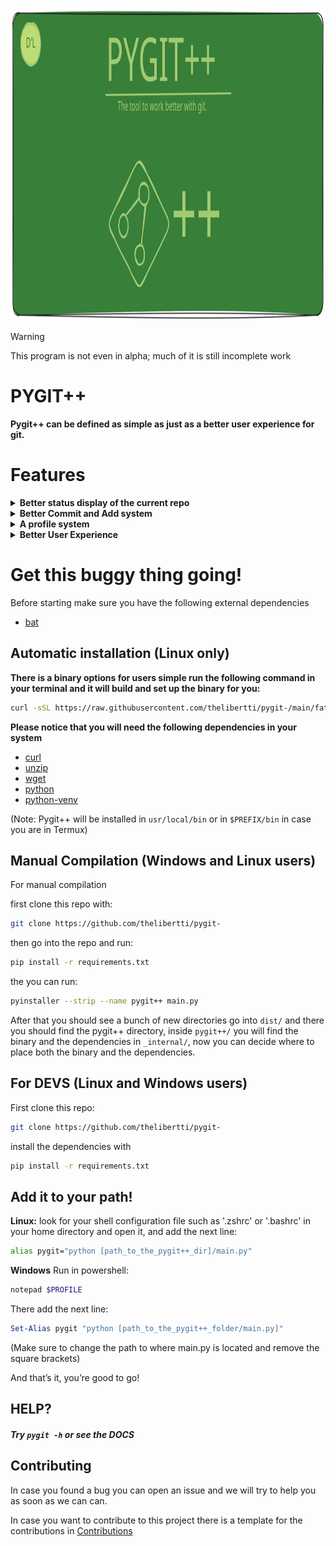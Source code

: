 <p align="center">
    <img src="static/logo_pygit2.svg" width="2000" height="500"/>
</p>

> [!WARNING]
> This program is not even in alpha; much of it is still incomplete work

# PYGIT++
**Pygit++ can be defined as simple as just as a better user
experience for git.**


# Features 

<details>
<summary  style="font-size: 1em; font-weight: bold;">Better status display of the current repo</summary>

#### So you can understand better what's going on!!

![template](static/img1.png)

</details>

<details>
<summary  style="font-size: 1em; font-weight: bold;">Better Commit and Add system</summary>

#### Commit
![template](static/img2.png)

#### Add
![template](static/img3.png)

</details>

<details>
<summary  style="font-size: 1em; font-weight: bold;">A profile system</summary>

#### so you can work with multiple github accounts 

#### Examples coming soon...

</details>

<details>
<summary  style="font-size: 1em; font-weight: bold;">Better User Experience</summary>

### Pygit++ has been designed to bring a better and modern experience when working with git in your terminal by:

- **More Verbose But Just The Necessary**:
    
    Pygit++ is general more verbose than git making it easier for you to understand what is going on.

- **A Modern Touch**:

    Pygit++ has been designed to have a colorful and modern experience.
    
- **More Abstraction = Easier To Use**:

    Pygit++ has been implemented with simpler commands this so user can have a better workflow 


</details>


# Get this buggy thing going!

Before starting make sure you have the following external
dependencies

- [bat](https://github.com/sharkdp/bat)



## Automatic installation (Linux only)

**There is a binary options for users simple
run the following command in your terminal
and it will build and set up the binary for you:**


```bash
curl -sSL https://raw.githubusercontent.com/thelibertti/pygit-/main/father.sh | bash
```


**Please notice that you will need the following 
dependencies in your system**

- [curl](https://curl.se/)
- [unzip](https://linux.die.net/man/1/unzip)
- [wget](https://linux.die.net/man/1/wget)
- [python](https://www.python.org/)
- [python-venv](https://docs.python.org/3/library/venv.html)


(Note: Pygit++ will be installed in ```usr/local/bin``` or in ```$PREFIX/bin``` in 
case you are in Termux)

## Manual Compilation (Windows and Linux users)

For manual compilation 

first clone this repo with:

```bash
git clone https://github.com/thelibertti/pygit-
```

then go into the repo and run: 

```bash
pip install -r requirements.txt
```

the you can run:

```bash
pyinstaller --strip --name pygit++ main.py
```

After that you should see a bunch of new directories 
go into `dist/` and there you should find the pygit++ directory,
inside `pygit++/` you will find the binary and the dependencies 
in `_internal/`, now you can decide where to place both the binary 
and the dependencies.


##  For DEVS (Linux and Windows users)

First clone this repo:

```bash
git clone https://github.com/thelibertti/pygit-
```

install the dependencies with

```bash
pip install -r requirements.txt
```

## Add it to your path!

**Linux:**
look for your shell configuration file such as '.zshrc' or '.bashrc'
in your home directory and open it, and add the next line:
```bash
alias pygit="python [path_to_the_pygit++_dir]/main.py"
```


**Windows**
Run in powershell:
```powershell
notepad $PROFILE
```

There add the next line:
```powershell
Set-Alias pygit "python [path_to_the_pygit++_folder/main.py]"
```

(Make sure to change the path to where main.py is 
located and remove the square brackets)

And that’s it, you’re good to go!

## HELP?

##### Try ```pygit -h``` or see the DOCS


## Contributing

In case you found a bug you can open an issue and we will try to help
you as soon as we can can. 

In case you want to contribute to this project there is a template
for the contributions in [Contributions](DOCS/contributions.md)